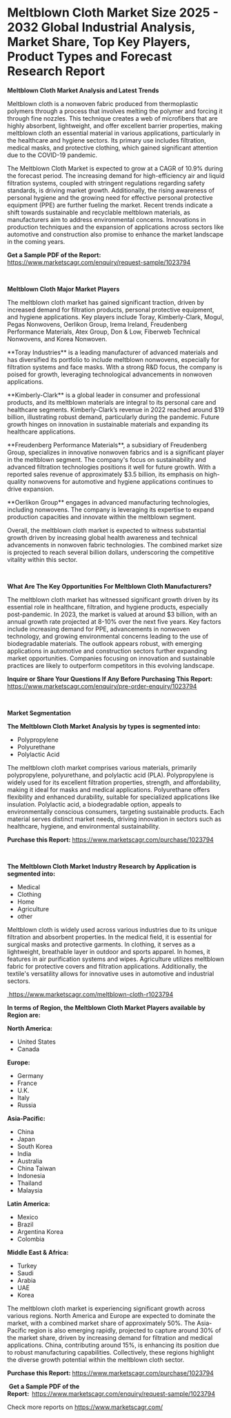 <p><h1>Meltblown Cloth Market Size 2025 - 2032 Global Industrial Analysis, Market Share, Top Key Players, Product Types and Forecast Research Report</h1></p><p><strong>Meltblown Cloth Market Analysis and Latest Trends</strong></p>
<p><p>Meltblown cloth is a nonwoven fabric produced from thermoplastic polymers through a process that involves melting the polymer and forcing it through fine nozzles. This technique creates a web of microfibers that are highly absorbent, lightweight, and offer excellent barrier properties, making meltblown cloth an essential material in various applications, particularly in the healthcare and hygiene sectors. Its primary use includes filtration, medical masks, and protective clothing, which gained significant attention due to the COVID-19 pandemic.</p><p>The Meltblown Cloth Market is expected to grow at a CAGR of 10.9% during the forecast period. The increasing demand for high-efficiency air and liquid filtration systems, coupled with stringent regulations regarding safety standards, is driving market growth. Additionally, the rising awareness of personal hygiene and the growing need for effective personal protective equipment (PPE) are further fueling the market. Recent trends indicate a shift towards sustainable and recyclable meltblown materials, as manufacturers aim to address environmental concerns. Innovations in production techniques and the expansion of applications across sectors like automotive and construction also promise to enhance the market landscape in the coming years.</p></p>
<p><strong>Get a Sample PDF of the Report:&nbsp;</strong> <a href="https://www.marketscagr.com/enquiry/request-sample/1023794?utm_campaign=2778&utm_medium=2&utm_source=Github&utm_content=ia&utm_term=05032025&utm_id=meltblown-cloth">https://www.marketscagr.com/enquiry/request-sample/1023794</a></p>
<p>&nbsp;</p>
<p><strong>Meltblown Cloth Major Market Players</strong></p>
<p><p>The meltblown cloth market has gained significant traction, driven by increased demand for filtration products, personal protective equipment, and hygiene applications. Key players include Toray, Kimberly-Clark, Mogul, Pegas Nonwovens, Oerlikon Group, Irema Ireland, Freudenberg Performance Materials, Atex Group, Don & Low, Fiberweb Technical Nonwovens, and Korea Nonwoven.</p><p>**Toray Industries** is a leading manufacturer of advanced materials and has diversified its portfolio to include meltblown nonwovens, especially for filtration systems and face masks. With a strong R&D focus, the company is poised for growth, leveraging technological advancements in nonwoven applications. </p><p>**Kimberly-Clark** is a global leader in consumer and professional products, and its meltblown materials are integral to its personal care and healthcare segments. Kimberly-Clark’s revenue in 2022 reached around $19 billion, illustrating robust demand, particularly during the pandemic. Future growth hinges on innovation in sustainable materials and expanding its healthcare applications.</p><p>**Freudenberg Performance Materials**, a subsidiary of Freudenberg Group, specializes in innovative nonwoven fabrics and is a significant player in the meltblown segment. The company's focus on sustainability and advanced filtration technologies positions it well for future growth. With a reported sales revenue of approximately $3.5 billion, its emphasis on high-quality nonwovens for automotive and hygiene applications continues to drive expansion.</p><p>**Oerlikon Group** engages in advanced manufacturing technologies, including nonwovens. The company is leveraging its expertise to expand production capacities and innovate within the meltblown segment. </p><p>Overall, the meltblown cloth market is expected to witness substantial growth driven by increasing global health awareness and technical advancements in nonwoven fabric technologies. The combined market size is projected to reach several billion dollars, underscoring the competitive vitality within this sector.</p></p>
<p>&nbsp;</p>
<p><strong>What Are The Key Opportunities For Meltblown Cloth Manufacturers?</strong></p>
<p><p>The meltblown cloth market has witnessed significant growth driven by its essential role in healthcare, filtration, and hygiene products, especially post-pandemic. In 2023, the market is valued at around $3 billion, with an annual growth rate projected at 8-10% over the next five years. Key factors include increasing demand for PPE, advancements in nonwoven technology, and growing environmental concerns leading to the use of biodegradable materials. The outlook appears robust, with emerging applications in automotive and construction sectors further expanding market opportunities. Companies focusing on innovation and sustainable practices are likely to outperform competitors in this evolving landscape.</p></p>
<p><strong>Inquire or Share Your Questions If Any Before Purchasing This Report:</strong> <a href="https://www.marketscagr.com/enquiry/pre-order-enquiry/1023794?utm_campaign=2778&utm_medium=2&utm_source=Github&utm_content=ia&utm_term=05032025&utm_id=meltblown-cloth">https://www.marketscagr.com/enquiry/pre-order-enquiry/1023794</a></p>
<p>&nbsp;</p>
<p><strong>Market Segmentation</strong></p>
<p><strong>The Meltblown Cloth Market Analysis by types is segmented into:</strong></p>
<p><ul><li>Polypropylene</li><li>Polyurethane</li><li>Polylactic Acid</li></ul></p>
<p><p>The meltblown cloth market comprises various materials, primarily polypropylene, polyurethane, and polylactic acid (PLA). Polypropylene is widely used for its excellent filtration properties, strength, and affordability, making it ideal for masks and medical applications. Polyurethane offers flexibility and enhanced durability, suitable for specialized applications like insulation. Polylactic acid, a biodegradable option, appeals to environmentally conscious consumers, targeting sustainable products. Each material serves distinct market needs, driving innovation in sectors such as healthcare, hygiene, and environmental sustainability.</p></p>
<p><strong>Purchase this Report:&nbsp;</strong><a href="https://www.marketscagr.com/purchase/1023794?utm_campaign=2778&utm_medium=2&utm_source=Github&utm_content=ia&utm_term=05032025&utm_id=meltblown-cloth">https://www.marketscagr.com/purchase/1023794</a></p>
<p>&nbsp;</p>
<p><strong>The Meltblown Cloth Market Industry Research by Application is segmented into:</strong></p>
<p><ul><li>Medical</li><li>Clothing</li><li>Home</li><li>Agriculture</li><li>other</li></ul></p>
<p><p>Meltblown cloth is widely used across various industries due to its unique filtration and absorbent properties. In the medical field, it is essential for surgical masks and protective garments. In clothing, it serves as a lightweight, breathable layer in outdoor and sports apparel. In homes, it features in air purification systems and wipes. Agriculture utilizes meltblown fabric for protective covers and filtration applications. Additionally, the textile's versatility allows for innovative uses in automotive and industrial sectors.</p></p>
<p><a href="https://www.marketscagr.com/meltblown-cloth-r1023794?utm_campaign=2778&utm_medium=2&utm_source=Github&utm_content=ia&utm_term=05032025&utm_id=meltblown-cloth">&nbsp;https://www.marketscagr.com/meltblown-cloth-r1023794</a></p>
<p><strong>In terms of Region, the Meltblown Cloth Market Players available by Region are:</strong></p>
<p>
    <p> <strong> North America: </strong>
        <ul>
            <li>United States</li>
            <li>Canada</li>
        </ul>
        </p> 
    <p> <strong> Europe: </strong>
        <ul>
            <li>Germany</li>
            <li>France</li>
            <li>U.K.</li>
            <li>Italy</li>
            <li>Russia</li>
        </ul>
        </p> 
    <p> <strong> Asia-Pacific: </strong>
        <ul>
            <li>China</li>
            <li>Japan</li>
            <li>South Korea</li>
            <li>India</li>
            <li>Australia</li>
            <li>China Taiwan</li>
            <li>Indonesia</li>
            <li>Thailand</li>
            <li>Malaysia</li>
        </ul>
        </p> 
    <p> <strong> Latin America: </strong>
        <ul>
            <li>Mexico</li>
            <li>Brazil</li>
            <li>Argentina Korea</li>
            <li>Colombia</li>
        </ul>
        </p> 
    <p> <strong> Middle East & Africa: </strong>
        <ul>
            <li>Turkey</li>
            <li>Saudi</li>
            <li>Arabia</li>
            <li>UAE</li>
            <li>Korea</li>
        </ul>
    </p>
    </p>
<p><p>The meltblown cloth market is experiencing significant growth across various regions. North America and Europe are expected to dominate the market, with a combined market share of approximately 50%. The Asia-Pacific region is also emerging rapidly, projected to capture around 30% of the market share, driven by increasing demand for filtration and medical applications. China, contributing around 15%, is enhancing its position due to robust manufacturing capabilities. Collectively, these regions highlight the diverse growth potential within the meltblown cloth sector.</p></p>
<p><strong>Purchase this Report: </strong><a href="https://www.marketscagr.com/purchase/1023794?utm_campaign=2778&utm_medium=2&utm_source=Github&utm_content=ia&utm_term=05032025&utm_id=meltblown-cloth">https://www.marketscagr.com/purchase/1023794</a></p>
<p>&nbsp;<strong>Get a Sample PDF of the Report:&nbsp;&nbsp;</strong><a href="https://www.marketscagr.com/enquiry/request-sample/1023794?utm_campaign=2778&utm_medium=2&utm_source=Github&utm_content=ia&utm_term=05032025&utm_id=meltblown-cloth">https://www.marketscagr.com/enquiry/request-sample/1023794</a></p>
<p><strong></strong></p>
<p>Check more reports on <a href="https://www.marketscagr.com/?utm_campaign=2778&utm_medium=2&utm_source=Github&utm_content=ia&utm_term=05032025&utm_id=meltblown-cloth">https://www.marketscagr.com/</a></p>